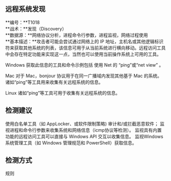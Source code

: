 ## 远程系统发现  
**编号：**T1018  
**战术：**发现（Discovery）  
**数据源：**网络协议分析，进程命令行参数，进程监视，网络过程使用  
**基本描述：**攻击者可能会尝试通过网络上的 IP 地址，主机名或其他逻辑标识符来获取其他系统的列表，该信息可用于从当前系统进行横向移动。远程访问工具中会存在特定功能来实现这一点，当然也可以使用当前操作系统上可用的工具。

Windows
获取此信息的工具和命令示例包括 使用 Net 的 “ping”或“net view” 。

Mac
对于 Mac，bonjour 协议用于在同一广播域内发现其他基于 Mac 的系统。诸如“ping”等工具用来收集有关远程系统的信息。

Linux
诸如“ping”等工具可用于收集有关远程系统的信息。  
## 检测建议  
使用白名单工具（如 AppLocker、或软件限制策略) 审计和/或拦截恶意软件；
监视进程和命令行参数来收集系统和网络信息（icmp协议等检测）。
监视具有内置功能的远程访问工具可以直接与 Windows API 交互以收集信息。
监视Windows 系统管理工具（如 Windows 管理规范和 PowerShell）获取信息。  
## 检测方式  
规则